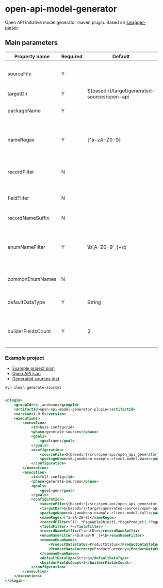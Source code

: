 # open-api-model-generator

Open API Initiative model generator maven plugin. Based
on [swagger-parser](https://github.com/swagger-api/swagger-parser).

## Main parameters

| Property name      | Required | Default                                      | Description                                                              |
|--------------------|----------|----------------------------------------------|--------------------------------------------------------------------------|
| sourceFile         | Y        |                                              | Open api documentation file in JSON or YAML format.                      |
| targetDir          | Y        | ${basedir}/target/generated-sources/open-api | Target directory.                                                        |
| packageName        | Y        |                                              | Model package name.                                                      |
| nameRegex          | Y        | [^a-zA-Z0-9]                                 | Regular expression used to remove invalid name characters.               |
| recordFilter       | N        |                                              | Regular expression used to filter record names.                          |
| fieldFilter        | N        |                                              | Regular expression used to filter field names.                           |
| recordNameSuffix   | N        |                                              | Record name suffix.                                                      |
| enumNameFilter     | Y        | \\b[A-Z0-9`_]+\\b                            | Regular expression used to check if enum value can be used as enum name. |
| commonEnumNames    | N        |                                              | Map of enum replaced enum names.                                         |
| defaultDataType    | Y        | String                                       | Default field data type if correct one not detected.                     |
| builderFieldsCount | Y        | 2                                            | When number of fields is bigger than @Builder will be added.             |

### Example project

- [Example project pom](./open-api-model-generator-example/pom.xml)
- [Open API json](./open-api-model-generator-example/src/open-api/open_api_generator_example.json)
- [Generated sources test](./open-api-model-generator-example/src/test/java/sk/janobono/example/api/controller/ProductControllerTest.java)

```shell
mvn clean generate-sources
```

```xml

<plugin>
    <groupId>sk.janobono</groupId>
    <artifactId>open-api-model-generator-plugin</artifactId>
    <version>1.0.0</version>
    <executions>
        <execution>
            <id>base config</id>
            <phase>generate-sources</phase>
            <goals>
                <goal>gen</goal>
            </goals>
            <configuration>
                <sourceFile>${basedir}/src/open-api/open_api_generator_example.json</sourceFile>
                <packageName>sk.janobono.example.client.model.base</packageName>
            </configuration>
        </execution>
        <execution>
            <id>full config</id>
            <phase>generate-sources</phase>
            <goals>
                <goal>gen</goal>
            </goals>
            <configuration>
                <sourceFile>${basedir}/src/open-api/open_api_generator_example.json</sourceFile>
                <targetDir>${basedir}/target/generated-sources/open-api</targetDir>
                <packageName>sk.janobono.example.client.model.full</packageName>
                <nameRegex>[^a-zA-Z0-9]</nameRegex>
                <recordFilter>^(?!.*PageableObject|.*PageProduct|.*Pageable|.*SortObject).*$</recordFilter>
                <fieldFilter>.*</fieldFilter>
                <recordNameSuffix>ClientDto</recordNameSuffix>
                <enumNameFilter>\b[A-Z0-9`_]+\b</enumNameFilter>
                <commonEnumNames>
                    <ProductDataStatus>ProductStatus</ProductDataStatus>
                    <ProductDataCurrency>ProductCurrency</ProductDataCurrency>
                </commonEnumNames>
                <defaultDataType>String</defaultDataType>
                <builderFieldsCount>3</builderFieldsCount>
            </configuration>
        </execution>
    </executions>
</plugin>
```
